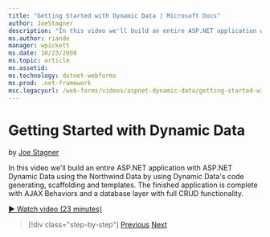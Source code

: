 ```yaml
---
title: "Getting Started with Dynamic Data | Microsoft Docs"
author: JoeStagner
description: "In this video we'll build an entire ASP.NET application with ASP.NET Dynamic Data using the Northwind Data by using Dynamic Data's code generating, scaffoldi..."
ms.author: riande
manager: wpickett
ms.date: 10/23/2008
ms.topic: article
ms.assetid: 
ms.technology: dotnet-webforms
ms.prod: .net-framework
msc.legacyurl: /web-forms/videos/aspnet-dynamic-data/getting-started-with-dynamic-data
---
```

Getting Started with Dynamic Data
====================
by [Joe Stagner](https://github.com/JoeStagner)

In this video we'll build an entire ASP.NET application with ASP.NET Dynamic Data using the Northwind Data by using Dynamic Data's code generating, scaffolding and templates. The finished application is complete with AJAX Behaviors and a database layer with full CRUD functionality.

[&#9654; Watch video (23 minutes)](https://channel9.msdn.com/Blogs/ASP-NET-Site-Videos/getting-started-with-dynamic-data)

>[!div class="step-by-step"]
[Previous](how-do-i-use-a-dynamiccontrol-in-listview-and-detailsview-controls.md)
[Next](begin-editing-the-templates-in-aspnet-dynamic-data-applications.md)